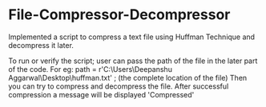 # File-Compressor-Decompressor
Implemented a script to compress a text file using Huffman Technique and decompress it later.

To run or verify the script; user can pass the path of the file in the later part of the code.
For eg: path =  r'C:\Users\Deepanshu Aggarwal\Desktop\huffman.txt' ; (the complete location of the file)
Then you can try to compress and decompress the file.
After successful compression a message will be displayed 'Compressed'
